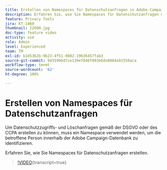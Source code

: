 ```yaml
---
title: Erstellen von Namespaces für Datenschutzanfragen in Adobe Campaign Standard (ACS)
description: Erfahren Sie, wie Sie Namespaces für Datenschutzanfragen erstellen.
feature: Privacy Tools
jira: KT-1460
thumbnail: 22600.jpg
doc-type: feature video
activity: use
role: Admin
level: Experienced
team: TM
exl-id: b2d5362b-9b23-4f51-9802-19636457fab3
source-git-commit: 943599bd7ce139ef846f093ebda9084a91550aca
workflow-type: tm+mt
source-wordcount: '62'
ht-degree: 100%

---
```


# Erstellen von Namespaces für Datenschutzanfragen

Um Datenschutzzugriffs- und Löschanfragen gemäß der DSGVO oder des CCPA erstellen zu können, muss ein Namespace verwendet werden, um die betroffene Person innerhalb der Adobe Campaign-Datenbank zu identifizieren.

Erfahren Sie, wie Sie Namespaces für Datenschutzanfragen erstellen.

>[!VIDEO](https://video.tv.adobe.com/v/22600?learn=on){transcript=true}
